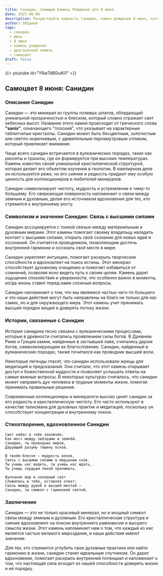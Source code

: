 ```yaml
---
title: Санидин, Сияющий Камень Рождения для 8 июня
date: 2025-06-08
description: Почувствуйте важность Санидин, камня рождения 8 июня, который символизирует Связь с высшими силами. Пусть его красота и значение осветят ваш день.
author: 365дней
tags:
  - санидин
  - июнь
  - 8 июня
  - камень рождения
  - драгоценный камень
  - самоцвет
draft: false
---
```


{{< youtube id="Y6w7d80uiK0" >}}

## Самоцвет 8 июня: Санидин

### Описание Санидин

Санидин — это минерал из группы полевых шпатов, обладающий уникальной прозрачностью и блеском, который словно отражает свет небесных высот. Название этого камня происходит от греческого слова **"sanis"**, означающего "плоский", что указывает на характерные таблитчатые кристаллы. Санидин может быть бесцветным, золотистым или светло-коричневым, с удивительным перламутровым отливом, который привлекает внимание.

Чаще всего санидин встречается в вулканических породах, таких как риолиты и трахиты, где он формируется при высоких температурах. Камень известен своей уникальной кристаллической структурой, которая делает его объектом изучения в геологии. В ювелирном деле он используется реже, но его сияние и редкость придают ему особую ценность для коллекционеров и любителей минералов.

Санидин символизирует чистоту, мудрость и устремление к чему-то большему. Его сверкающая поверхность напоминает о связи между земным и духовным, делая его источником вдохновения для тех, кто стремится к внутреннему росту.

### Символизм и значение Санидин: Связь с высшими силами

Санидин ассоциируется с тонкой связью между материальным и духовным мирами. Этот камень помогает своему владельцу наладить контакт с высшими силами, открыть своё сознание для новых идей и осознаний. Он считается проводником, позволяющим достичь внутренней гармонии и осознать своё место в мире.

Санидин укрепляет интуицию, помогает раскрыть творческие способности и вдохновляет на поиск истины. Этот минерал способствует духовному очищению и помогает избавиться от сомнений, позволяя ясно видеть путь к своим целям. Камень дарит ощущение спокойствия и уверенности, что особенно важно в моменты, когда жизнь ставит перед нами сложные вопросы.

Санидин напоминает о том, что мы являемся частью чего-то большего и что наши действия могут быть направлены на благо не только для нас самих, но и для окружающего мира. Этот камень учит принимать высший порядок вещей и доверять потоку жизни.

### Истории, связанные с Санидин

История санидина тесно связана с вулканическими процессами, которые в древности считались проявлением силы богов. В Древнем Риме и Греции камни, найденные в застывшей лаве, считались даром богов, символизирующим их благословение. Санидин, найденный в вулканических породах, также почитался как проводник высшей воли.

Некоторые легенды гласят, что санидин использовали жрецы для медитаций и предсказаний. Они считали, что этот камень открывает доступ к божественной мудрости и позволяет услышать ответы на самые важные вопросы. В некоторых культурах считалось, что санидин может направить дух человека в трудные моменты жизни, помогая принимать правильные решения.

Современные коллекционеры и минералоги высоко ценят санидин за его редкость и кристаллическую чистоту. Его часто используют в качестве талисмана для духовных практик и медитаций, поскольку он способствует концентрации и внутреннему покою.

### Стихотворение, вдохновленное Санидин

```
Свет небес в тебе заключён,  
Как мост между звёздами и землёй.  
Санидин, ты проводник миров,  
Дарующий разуму тишину основ.

В твоём блеске — мудрость веков,  
Связь с высшими силами в мерцании снов.  
Ты учишь нас видеть, ты учишь нас ждать,  
Ты учишь сердцем покой принимать.

Вулканов жар и холодный свет  
Сложились в тебе, оставляя ответ:  
Связь между душой и высшей мечтой —  
Санидин, ты символ с гармонией святой.
```

### Заключение

Санидин — это не только красивый минерал, но и мощный символ связи между земным и духовным. Его кристаллическая структура и сияние вдохновляют на поиски внутреннего равновесия и высшего смысла жизни. Этот камень напоминает нам о том, что каждый из нас является частью великого мироздания, и наши действия имеют значение.

Для тех, кто стремится углубить свои духовные практики или найти гармонию в жизни, санидин станет идеальным спутником. Он дарит вдохновение, помогает раскрыть внутренний потенциал и напоминает о том, что настоящая сила исходит из нашей способности доверять жизни и её порядку.